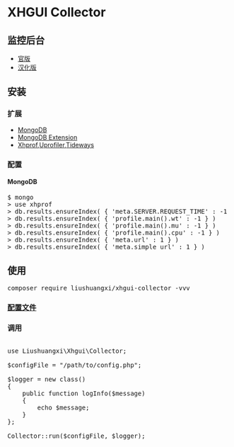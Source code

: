 # XHGUI Collector
## 监控后台
* [官版](https://github.com/perftools/xhgui)
* [汉化版](https://github.com/laynefyc/xhgui-branch)
## 安装
### 扩展
* [MongoDB](http://www.mongodb.org/)
* [MongoDB Extension](http://pecl.php.net/package/mongodb)
* [Xhprof](http://pecl.php.net/package/xhprof),[Uprofiler](https://github.com/FriendsOfPHP/uprofiler),[Tideways](https://github.com/tideways/php-profiler-extension)
### 配置
#### MongoDB
<pre>
$ mongo
> use xhprof
> db.results.ensureIndex( { 'meta.SERVER.REQUEST_TIME' : -1 } )
> db.results.ensureIndex( { 'profile.main().wt' : -1 } )
> db.results.ensureIndex( { 'profile.main().mu' : -1 } )
> db.results.ensureIndex( { 'profile.main().cpu' : -1 } )
> db.results.ensureIndex( { 'meta.url' : 1 } )
> db.results.ensureIndex( { 'meta.simple_url' : 1 } )
</pre>
## 使用
<pre>
composer require liushuangxi/xhgui-collector -vvv
</pre>
### [配置文件](https://github.com/liushuangxi/xhgui-collector/blob/master/config/config.default.php)
### 调用
<pre>

use Liushuangxi\Xhgui\Collector;

$configFile = "/path/to/config.php";

$logger = new class()
{
    public function logInfo($message)
    {
        echo $message;
    }
};

Collector::run($configFile, $logger);
</pre>